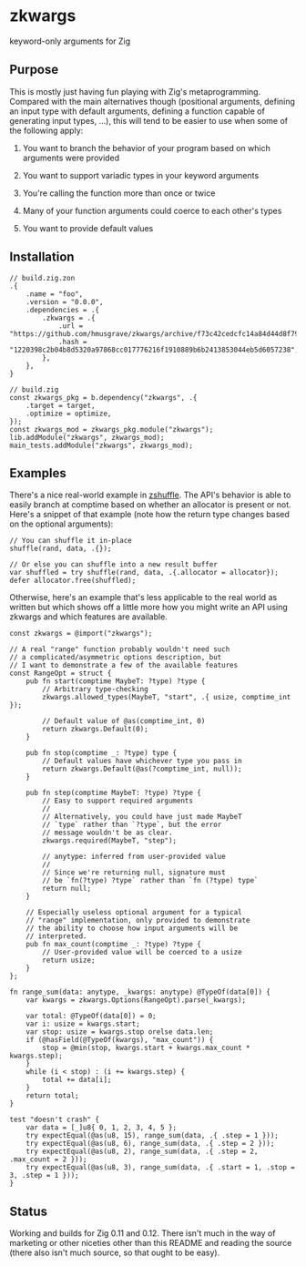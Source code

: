 # zkwargs

keyword-only arguments for Zig

## Purpose

This is mostly just having fun playing with Zig's metaprogramming. Compared with the main alternatives though (positional arguments, defining an input type with default arguments, defining a function capable of generating input types, ...), this will tend to be easier to use when some of the following apply:

1. You want to branch the behavior of your program based on which arguments were provided

1. You want to support variadic types in your keyword arguments

1. You're calling the function more than once or twice

1. Many of your function arguments could coerce to each other's types

1. You want to provide default values

## Installation

```zig
// build.zig.zon
.{
    .name = "foo",
    .version = "0.0.0",
    .dependencies = .{
        .zkwargs = .{
            .url = "https://github.com/hmusgrave/zkwargs/archive/f73c42cedcfc14a84d44d8f79cfd92e3f60d2a31.tar.gz",
            .hash = "1220398c2b04b8d5320a97868cc017776216f1910889b6b2413853044eb5d6057238",
        },
    },
}
```

```zig
// build.zig
const zkwargs_pkg = b.dependency("zkwargs", .{
    .target = target,
    .optimize = optimize,
});
const zkwargs_mod = zkwargs_pkg.module("zkwargs");
lib.addModule("zkwargs", zkwargs_mod);
main_tests.addModule("zkwargs", zkwargs_mod);
```

## Examples

There's a nice real-world example in [zshuffle](https://github.com/hmusgrave/zshuffle#examples). The API's behavior is able to easily branch at comptime based on whether an allocator is present or not. Here's a snippet of that example (note how the return type changes based on the optional arguments):

```zig
// You can shuffle it in-place
shuffle(rand, data, .{});

// Or else you can shuffle into a new result buffer
var shuffled = try shuffle(rand, data, .{.allocator = allocator});
defer allocator.free(shuffled);
```

Otherwise, here's an example that's less applicable to the real world as written but which shows off a little more how you might write an API using zkwargs and which features are available.

```zig
const zkwargs = @import("zkwargs");

// A real "range" function probably wouldn't need such
// a complicated/asymmetric options description, but
// I want to demonstrate a few of the available features
const RangeOpt = struct {
    pub fn start(comptime MaybeT: ?type) ?type {
        // Arbitrary type-checking
        zkwargs.allowed_types(MaybeT, "start", .{ usize, comptime_int });

        // Default value of @as(comptime_int, 0)
        return zkwargs.Default(0);
    }

    pub fn stop(comptime _: ?type) type {
        // Default values have whichever type you pass in
        return zkwargs.Default(@as(?comptime_int, null));
    }

    pub fn step(comptime MaybeT: ?type) ?type {
        // Easy to support required arguments
        //
        // Alternatively, you could have just made MaybeT
        // `type` rather than `?type`, but the error
        // message wouldn't be as clear.
        zkwargs.required(MaybeT, "step");

        // anytype: inferred from user-provided value
        //
        // Since we're returning null, signature must
        // be `fn(?type) ?type` rather than `fn (?type) type`
        return null;
    }

    // Especially useless optional argument for a typical
    // "range" implementation, only provided to demonstrate
    // the ability to choose how input arguments will be
    // interpreted.
    pub fn max_count(comptime _: ?type) ?type {
        // User-provided value will be coerced to a usize
        return usize;
    }
};

fn range_sum(data: anytype, _kwargs: anytype) @TypeOf(data[0]) {
    var kwargs = zkwargs.Options(RangeOpt).parse(_kwargs);

    var total: @TypeOf(data[0]) = 0;
    var i: usize = kwargs.start;
    var stop: usize = kwargs.stop orelse data.len;
    if (@hasField(@TypeOf(kwargs), "max_count")) {
        stop = @min(stop, kwargs.start + kwargs.max_count * kwargs.step);
    }
    while (i < stop) : (i += kwargs.step) {
        total += data[i];
    }
    return total;
}

test "doesn't crash" {
    var data = [_]u8{ 0, 1, 2, 3, 4, 5 };
    try expectEqual(@as(u8, 15), range_sum(data, .{ .step = 1 }));
    try expectEqual(@as(u8, 6), range_sum(data, .{ .step = 2 }));
    try expectEqual(@as(u8, 2), range_sum(data, .{ .step = 2, .max_count = 2 }));
    try expectEqual(@as(u8, 3), range_sum(data, .{ .start = 1, .stop = 3, .step = 1 }));
}
```

## Status
Working and builds for Zig 0.11 and 0.12. There isn't much in the way of marketing or other niceties other than this README and reading the source (there also isn't much source, so that ought to be easy).
